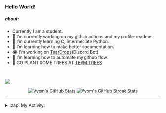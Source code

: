 ### Hello World!

##### about:
- Currently I am a student.
- 🔭 I’m currently working on my github actions and my profile-readme. 
- 🌱 I’m currently learning C, intermediate Python.
- 🌱 I’m learning how to make better documentation.
- 😭 I'm working on [TearDrops](https://github.com/Vyvy-vi/TearDrops)(Discord Bot)
- 🌱 I’m learning how to automate my github flow.
- 🌱 GO PLANT SOME TREES AT [TEAM TREES](https://teamtrees.org/)
<br>

<a href="https://twitter.com/Vyvy_viM"><img target="_blank" src="https://img.shields.io/badge/twitter%20@Vyvy_viM-0D95E8?style=for-the-badge&logo=twitter&logoColor=white"/></a> 
<br>



<p align="center">
<a href="https://github.com/Vyvy-vi/Vyvy-vi">
  <img src="https://profile-readme-git-master.vyvy-vi.vercel.app/api?username=Vyvy-vi&show_icons=true&line_height=27&count_private=true&title_color=ffffff&text_color=c9cacc&icon_color=2bbc8a&bg_color=1d1f21" alt="Vyom's GitHub Stats" />
</a></div>
<a href="https://github.com/DenverCoder1/github-readme-streak-stats">
  <img src="https://readme-stats.herokuapp.com/?user=Vyvy-vi&theme=dark" alt="Vyom's GitHub Streak Stats" />
</a>
</p>


---
<details>
  <summary>:zap: My Activity:</summary>
  
<!--START_SECTION:waka-->
![Profile Views](http://img.shields.io/badge/Profile%20Views-42-blue)

**I'm an Early 🐤** 

```text
🌞 Morning    30 commits     ████████░░░░░░░░░░░░░░░░░   32.26% 
🌆 Daytime    23 commits     ██████░░░░░░░░░░░░░░░░░░░   24.73% 
🌃 Evening    22 commits     ██████░░░░░░░░░░░░░░░░░░░   23.66% 
🌙 Night      18 commits     ████░░░░░░░░░░░░░░░░░░░░░   19.35%

```
📅 **I'm Most Productive on Monday** 

```text
Monday       25 commits     ██████░░░░░░░░░░░░░░░░░░░   26.88% 
Tuesday      13 commits     ███░░░░░░░░░░░░░░░░░░░░░░   13.98% 
Wednesday    8 commits      ██░░░░░░░░░░░░░░░░░░░░░░░   8.6% 
Thursday     9 commits      ██░░░░░░░░░░░░░░░░░░░░░░░   9.68% 
Friday       15 commits     ████░░░░░░░░░░░░░░░░░░░░░   16.13% 
Saturday     16 commits     ████░░░░░░░░░░░░░░░░░░░░░   17.2% 
Sunday       7 commits      ██░░░░░░░░░░░░░░░░░░░░░░░   7.53%

```


📊 **This Week I Spent My Time On** 

```text
🔥 Editors: 
Vim                      5 hrs 17 mins       ███████████████████████░░   95.4% 
VS Code                  15 mins             █░░░░░░░░░░░░░░░░░░░░░░░░   4.6%

🐱‍💻 Projects: 
XII-CS-pracs             1 hr 37 mins        ███████░░░░░░░░░░░░░░░░░░   29.42% 
Becca-Lyria              56 mins             ████░░░░░░░░░░░░░░░░░░░░░   17.0% 
gurkbot                  53 mins             ████░░░░░░░░░░░░░░░░░░░░░   15.99% 
Unknown Project          51 mins             ███░░░░░░░░░░░░░░░░░░░░░░   15.36% 
TearDrops                32 mins             ██░░░░░░░░░░░░░░░░░░░░░░░   9.81%

💻 Operating System: 
Mac                      5 hrs 32 mins       █████████████████████████   100.0%

```

**I Mostly Code in Python** 

```text
Python                   26 repos            ██████████████████░░░░░░░   74.29% 
SCSS                     2 repos             █░░░░░░░░░░░░░░░░░░░░░░░░   5.71% 
HTML                     2 repos             █░░░░░░░░░░░░░░░░░░░░░░░░   5.71% 
Processing               1 repo              ░░░░░░░░░░░░░░░░░░░░░░░░░   2.86% 
Swift                    1 repo              ░░░░░░░░░░░░░░░░░░░░░░░░░   2.86%

```



<!--END_SECTION:waka-->
</details>




